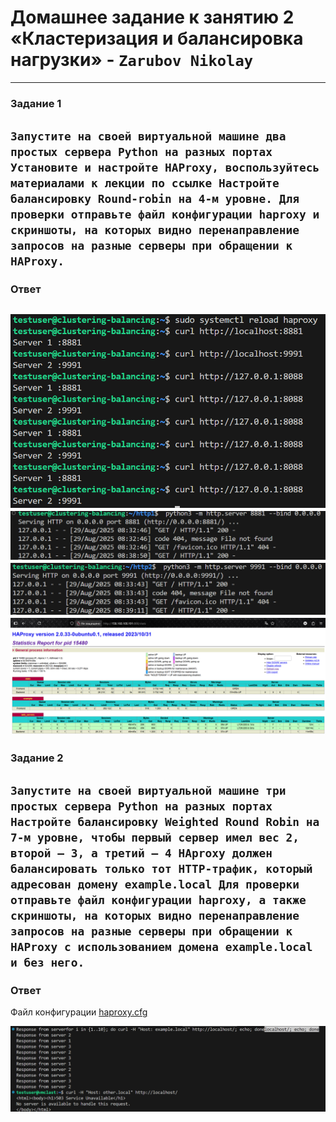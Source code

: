 # Домашнее задание к занятию 2 «Кластеризация и балансировка нагрузки»  - `Zarubov Nikolay`
---

### Задание 1

`Запустите на своей виртуальной машине два простых сервера Python на разных портах
 Установите и настройте HAProxy, воспользуйтесь материалами к лекции по ссылке
 Настройте балансировку Round-robin на 4-м уровне.
 Для проверки отправьте файл конфигурации haproxy и скриншоты, на которых видно перенаправление запросов на разные
 серверы при обращении к HAProxy.`
---

### Ответ 

![redirection](https://raw.githubusercontent.com/nvzar/Clusterization-8-03-hw/main/img/redirection.png)
![redirection](https://raw.githubusercontent.com/nvzar/Clusterization-8-03-hw/main/img/server2.png)
![redirection](https://raw.githubusercontent.com/nvzar/Clusterization-8-03-hw/main/img/server1.png)
![redirection](https://raw.githubusercontent.com/nvzar/Clusterization-8-03-hw/main/img/HAProxy.png)
---

### Задание 2 

`Запустите на своей виртуальной машине три простых сервера Python на разных портах
 Настройте балансировку Weighted Round Robin на 7-м уровне, чтобы первый сервер имел вес 2, второй — 3, а третий — 4
 HAproxy должен балансировать только тот HTTP-трафик, который адресован домену example.local
 Для проверки отправьте файл конфигурации haproxy, а также скриншоты, на которых видно перенаправление запросов на разные
 серверы при обращении к HAProxy с использованием домена example.local и без него.`
---

### Ответ

Файл конфигурации
[haproxy.cfg](https://github.com/nvzar/Clusterization-8-03-hw/blob/main/haproxy.cfg)

![Описание картинки](https://raw.githubusercontent.com/nvzar/Clusterization-8-03-hw/main/img/screnshots.png)
